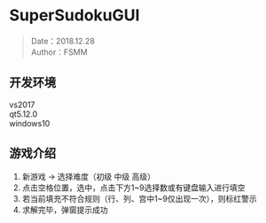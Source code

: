 # SuperSudokuGUI
> Date：2018.12.28  
> Author：FSMM

## 开发环境
vs2017  
qt5.12.0  
windows10

## 游戏介绍
1. 新游戏 -> 选择难度（初级 中级 高级）
2. 点击空格位置，选中，点击下方1~9选择数或有键盘输入进行填空
3. 若当前填充不符合规则（行、列、宫中1~9仅出现一次），则标红警示
4. 求解完毕，弹窗提示成功
